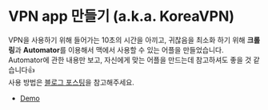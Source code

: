 # VPN app 만들기 (a.k.a. KoreaVPN)

VPN을 사용하기 위해 들어가는 10초의 시간을 아끼고, 귀찮음을 최소화 하기 위해 **크롤링**과 **Automator**를 이용해서 맥에서 사용할 수 있는 어플을 만들었습니다.  
Automator에 관한 내용만 보고, 자신에게 맞는 어플을 만드는데 참고하셔도 좋을 것 같습니다👍  
사용 방법은 [블로그 포스팅](https://high-east.oopy.io/vpn)을 참고해주세요.  

- [Demo](https://youtu.be/ZOhSyT9I9kc)
